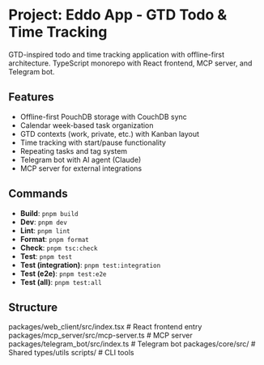 # Project: Eddo App - GTD Todo & Time Tracking

GTD-inspired todo and time tracking application with offline-first architecture.
TypeScript monorepo with React frontend, MCP server, and Telegram bot.

## Features

- Offline-first PouchDB storage with CouchDB sync
- Calendar week-based task organization
- GTD contexts (work, private, etc.) with Kanban layout
- Time tracking with start/pause functionality
- Repeating tasks and tag system
- Telegram bot with AI agent (Claude)
- MCP server for external integrations

## Commands

- **Build**: `pnpm build`
- **Dev**: `pnpm dev`
- **Lint**: `pnpm lint`
- **Format**: `pnpm format`
- **Check**: `pnpm tsc:check`
- **Test**: `pnpm test`
- **Test (integration)**: `pnpm test:integration`
- **Test (e2e)**: `pnpm test:e2e`
- **Test (all)**: `pnpm test:all`

## Structure

packages/web_client/src/index.tsx        # React frontend entry
packages/mcp_server/src/mcp-server.ts    # MCP server
packages/telegram_bot/src/index.ts   # Telegram bot
packages/core/src/                 # Shared types/utils
scripts/                             # CLI tools